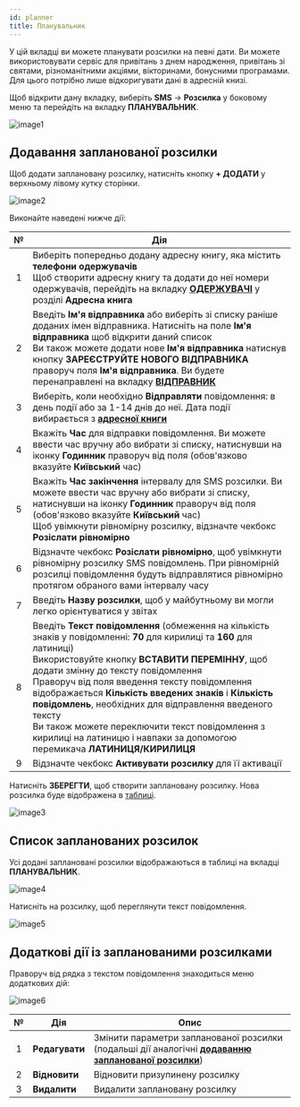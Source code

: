 ```yaml
---
id: planner
title: Планувальник
---
```


У цій вкладці ви можете планувати розсилки на певні дати. Ви можете використовувати сервіс для привітань з днем народження, привітань зі святами, різноманітними акціями, вікторинами, бонусними програмами. Для цього потрібно лише відкоригувати дані в адресній книзі.

Щоб відкрити дану вкладку, виберіть **SMS** → **Розсилка** у боковому меню та перейдіть на вкладку **ПЛАНУВАЛЬНИК**.

![image1](/img/uk/client_send_sms_planner/image1.png)

## Додавання запланованої розсилки

Щоб додати заплановану розсилку, натисніть кнопку **+ ДОДАТИ** у верхньому лівому кутку сторінки.

![image2](/img/uk/client_send_sms_planner/image2.png)

Виконайте наведені нижче дії:

|  №  | Дія |
| :-: | --- |
| 1 | Виберіть попередньо додану адресну книгу, яка містить **телефони одержувачів** <br/> Щоб створити адресну книгу та додати до неї номери одержувачів, перейдіть на вкладку [**ОДЕРЖУВАЧІ**](../address_book/recipients.md) у розділі **Адресна книга** |
| 2 | Введіть **Ім'я відправника** або виберіть зі списку раніше доданих імен відправника. Натисніть на поле **Ім'я відправника** щоб відкрити даний список <br/> Ви також можете додати нове **Ім'я відправника** натиснув кнопку **ЗАРЕЄСТРУЙТЕ НОВОГО ВІДПРАВНИКА** праворуч поля **Ім'я відправника**. Ви будете перенаправлені на вкладку [**ВІДПРАВНИК**](sender_id.md) |
| 3 | Виберіть, коли необхідно **Відправляти** повідомлення: в день події або за 1-14 днів до неї. Дата події вибирається з [**адресної книги**](../address_book/recipients.md) |
| 4 | Вкажіть **Час** для відправки повідомлення. Ви можете ввести час вручну або вибрати зі списку, натиснувши на іконку **Годинник** праворуч від поля (обов'язково вказуйте **Київський** час) |
| 5 | Вкажіть **Час закінчення** інтервалу для SMS розсилки. Ви можете ввести час вручну або вибрати зі списку, натиснувши на іконку **Годинник** праворуч від поля (обов'язково вказуйте **Київський** час) <br/> Щоб увімкнути рівномірну розсилку, відзначте чекбокс **Розіслати рівномірно** |
| 6 | Відзначте чекбокс **Розіслати рівномірно**, щоб увімкнути рівномірну розсилку SMS повідомлень. При рівномірній розсилці повідомлення будуть відправлятися рівномірно протягом обраного вами інтервалу часу |
| 7 | Введіть **Назву розсилки**, щоб у майбутньому ви могли легко орієнтуватися у звітах |
| 8 | Введіть **Текст повідомлення** (обмеження на кількість знаків у повідомленні: **70** для кирилиці та **160** для латиниці) <br/> Використовуйте кнопку **ВСТАВИТИ ПЕРЕМІННУ**, щоб додати змінну до тексту повідомлення <br/> Праворуч від поля введення тексту повідомлення відображається **Кількість введених знаків** і **Кількість повідомлень**, необхідних для відправлення введеного тексту <br/> Ви також можете переключити текст повідомлення з кирилиці на латиницю і навпаки за допомогою перемикача **ЛАТИНИЦЯ/КИРИЛИЦЯ** |
| 9 | Відзначте чекбокс **Активувати розсилку** для її активації |

Натисніть **ЗБЕРЕГТИ**, щоб створити заплановану розсилку. Нова розсилка буде відображена в [таблиці](#список-запланованих-розсилок).

![image3](/img/uk/client_send_sms_planner/image3.png)

## Список запланованих розсилок

Усі додані заплановані розсилки відображаються в таблиці на вкладці **ПЛАНУВАЛЬНИК**.

![image4](/img/uk/client_send_sms_planner/image4.png)

Натисніть на розсилку, щоб переглянути текст повідомлення.

![image5](/img/uk/client_send_sms_planner/image5.png)

## Додаткові дії із запланованими розсилками

Праворуч від рядка з текстом повідомлення знаходиться меню додаткових дій:

![image6](/img/uk/client_send_sms_planner/image6.png)

|  №  | Дія | Опис |
| :-: | --- | ---- |
| 1 | **Редагувати** | Змінити параметри запланованої розсилки (подальші дії аналогічні [**додаванню запланованої розсилки**](#додавання-запланованої-розсилки)) |
| 2 | **Відновити** | Відновити призупинену розсилку |
| 3 | **Видалити** | Видалити заплановану розсилку |
